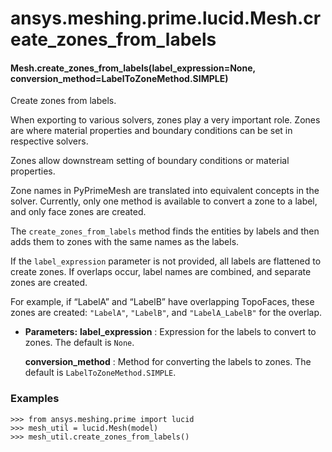 # ansys.meshing.prime.lucid.Mesh.create_zones_from_labels

#### Mesh.create_zones_from_labels(label_expression=None, conversion_method=LabelToZoneMethod.SIMPLE)

Create zones from labels.

When exporting to various solvers, zones play a very important role.
Zones are where material properties and boundary conditions
can be set in respective solvers.

Zones allow downstream setting of boundary conditions or material properties.

Zone names in PyPrimeMesh are translated into equivalent concepts in the solver.
Currently, only one method is available to convert a zone to a label, and
only face zones are created.

The `create_zones_from_labels` method finds the entities by labels
and then adds them to zones with the same names as the labels.

If the `label_expression` parameter is not provided, all labels are
flattened to create zones. If overlaps occur, label names are combined, and
separate zones are created.

For example, if “LabelA” and “LabelB” have overlapping TopoFaces,
these zones are created: `"LabelA"`, `"LabelB"`, and
`"LabelA_LabelB"` for the overlap.

* **Parameters:**
  **label_expression**
  : Expression for the labels to convert to zones. The
    default is `None`.

  **conversion_method**
  : Method for converting the labels to zones. The default
    is `LabelToZoneMethod.SIMPLE`.

### Examples

```pycon
>>> from ansys.meshing.prime import lucid
>>> mesh_util = lucid.Mesh(model)
>>> mesh_util.create_zones_from_labels()
```

<!-- !! processed by numpydoc !! -->
